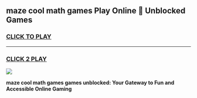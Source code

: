
## maze cool math games Play Online 👋 Unblocked Games
<h3>
<a href="https://news.freeplayer.one?title=maze_cool_math_games&ref=17CMG">CLICK TO PLAY</a></h3>
<hr>

<h3>
<a href="https://news.freeplayer.one?title=maze_cool_math_games&ref=17CMG">CLICK 2 PLAY</a>
  
</h3>

<a href="https://news.freeplayer.one?title=maze_cool_math_games&ref=17CMG/"><img src="https://clearcache.store/games.png"></a>


**maze cool math games games unblocked: Your Gateway to Fun and Accessible Online Gaming**
